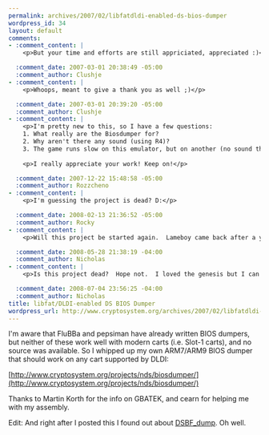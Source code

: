 ```yaml
--- 
permalink: archives/2007/02/libfatdldi-enabled-ds-bios-dumper
wordpress_id: 34
layout: default
comments: 
- :comment_content: |
    <p>But your time and efforts are still appriciated, appreciated :)</p>

  :comment_date: 2007-03-01 20:38:49 -05:00
  :comment_author: Clushje
- :comment_content: |
    <p>Whoops, meant to give a thank you as well ;)</p>

  :comment_date: 2007-03-01 20:39:20 -05:00
  :comment_author: Clushje
- :comment_content: |
    <p>I'm pretty new to this, so I have a few questions:
    1. What really are the Biosdumper for?
    2. Why aren't there any sound (using R4)?
    3. The game runs slow on this emulator, but on another (no sound there either) the same roms runs perfecly. Why?</p>
    
    <p>I really appreciate your work! Keep on!</p>

  :comment_date: 2007-12-22 15:48:58 -05:00
  :comment_author: Rozzcheno
- :comment_content: |
    <p>I'm guessing the project is dead? D:</p>

  :comment_date: 2008-02-13 21:36:52 -05:00
  :comment_author: Rocky
- :comment_content: |
    <p>Will this project be started again.  Lameboy came back after a year of being dead I hope this project does too.</p>

  :comment_date: 2008-05-28 21:38:19 -04:00
  :comment_author: Nicholas
- :comment_content: |
    <p>Is this project dead?  Hope not.  I loved the genesis but I can't play so many of the games on this emulator since they get like only 5fps.</p>

  :comment_date: 2008-07-04 23:56:25 -04:00
  :comment_author: Nicholas
title: libfat/DLDI-enabled DS BIOS Dumper
wordpress_url: http://www.cryptosystem.org/archives/2007/02/libfatdldi-enabled-ds-bios-dumper/
---
```

I'm aware that FluBBa and pepsiman have already written BIOS dumpers, but neither of these work well with modern carts (i.e. Slot-1 carts), and no source was available. So I whipped up my own ARM7/ARM9 BIOS dumper that should work on any cart supported by DLDI:

[http://www.cryptosystem.org/projects/nds/biosdumper/](http://www.cryptosystem.org/projects/nds/biosdumper/)

Thanks to Martin Korth for the info on GBATEK, and cearn for helping me with my assembly.

Edit: And right after I posted this I found out about [DSBF_dump](http://nds.cmamod.com/2007/01/24/dsbf_dump-79-bios-firmware-dumper/). Oh well.
